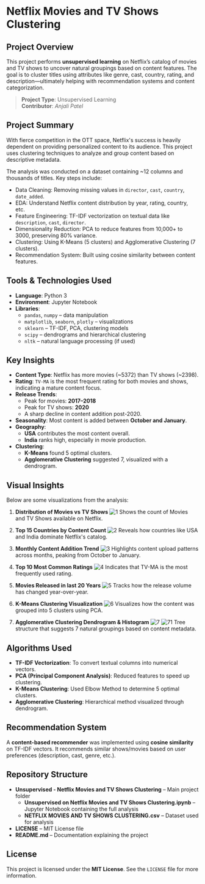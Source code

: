 # Netflix Movies and TV Shows Clustering

## Project Overview

This project performs **unsupervised learning** on Netflix’s catalog of movies and TV shows to uncover natural groupings based on content features. The goal is to cluster titles using attributes like genre, cast, country, rating, and description—ultimately helping with recommendation systems and content categorization.

> **Project Type**: Unsupervised Learning  
> **Contributor**: *Anjali Patel*

## Project Summary

With fierce competition in the OTT space, Netflix's success is heavily dependent on providing personalized content to its audience. This project uses clustering techniques to analyze and group content based on descriptive metadata.

The analysis was conducted on a dataset containing \~12 columns and thousands of titles. Key steps include:

* Data Cleaning: Removing missing values in `director`, `cast`, `country`, `date_added`.
* EDA: Understand Netflix content distribution by year, rating, country, etc.
* Feature Engineering: TF-IDF vectorization on textual data like `description`, `cast`, `director`.
* Dimensionality Reduction: PCA to reduce features from 10,000+ to 3000, preserving 80% variance.
* Clustering: Using K-Means (5 clusters) and Agglomerative Clustering (7 clusters).
* Recommendation System: Built using cosine similarity between content features.

## Tools & Technologies Used

* **Language**: Python 3
* **Environment**: Jupyter Notebook
* **Libraries**:
  * `pandas`, `numpy` – data manipulation
  * `matplotlib`, `seaborn`, `plotly` – visualizations
  * `sklearn` – TF-IDF, PCA, clustering models
  * `scipy` – dendrograms and hierarchical clustering
  * `nltk` – natural language processing (if used)

## Key Insights

* **Content Type**: Netflix has more movies (\~5372) than TV shows (\~2398).
* **Rating**: `TV-MA` is the most frequent rating for both movies and shows, indicating a mature content focus.
* **Release Trends**:
  * Peak for movies: **2017–2018**
  * Peak for TV shows: **2020**
  * A sharp decline in content addition post-2020.
* **Seasonality**: Most content is added between **October and January**.
* **Geography**:
  * **USA** contributes the most content overall.
  * **India** ranks high, especially in movie production.
* **Clustering**:
  * **K-Means** found 5 optimal clusters.
  * **Agglomerative Clustering** suggested 7, visualized with a dendrogram.

## Visual Insights

Below are some visualizations from the analysis:

1. **Distribution of Movies vs TV Shows**
   ![1](https://github.com/user-attachments/assets/bd72706c-5bb8-4d15-87dd-67f0dce4f617)
   Shows the count of Movies and TV Shows available on Netflix.

2. **Top 15 Countries by Content Count**
   ![2](https://github.com/user-attachments/assets/69f99e2a-9aec-4d98-94f7-f4419d9e1279)
   Reveals how countries like USA and India dominate Netflix's catalog.

3. **Monthly Content Addition Trend**
   ![3](https://github.com/user-attachments/assets/17096aa7-3b02-4a25-beb9-649a8b0719f3)
   Highlights content upload patterns across months, peaking from October to January.

4. **Top 10 Most Common Ratings**
   ![4](https://github.com/user-attachments/assets/c43470b5-7b71-4b76-9c1e-71b419c9364c)
   Indicates that TV-MA is the most frequently used rating.

5. **Movies Released in last 20 Years**
   ![5](https://github.com/user-attachments/assets/1c6ca001-4b8a-4351-a7bd-25d23e453285)
   Tracks how the release volume has changed year-over-year.

6. **K-Means Clustering Visualization**
   ![6](https://github.com/user-attachments/assets/7bd20f88-c8c9-459b-b105-72d7f96f3364)
   Visualizes how the content was grouped into 5 clusters using PCA.

7. **Agglomerative Clustering Dendrogram & Histogram**
   ![7](https://github.com/user-attachments/assets/f215bfaf-2d61-40b9-b98a-d40be6750ede)
   ![71](https://github.com/user-attachments/assets/9b57a45a-c704-4eda-a6af-45270c4c1ff3)
   Tree structure that suggests 7 natural groupings based on content metadata.

## Algorithms Used

* **TF-IDF Vectorization**: To convert textual columns into numerical vectors.
* **PCA (Principal Component Analysis)**: Reduced features to speed up clustering.
* **K-Means Clustering**: Used Elbow Method to determine 5 optimal clusters.
* **Agglomerative Clustering**: Hierarchical method visualized through dendrogram.

## Recommendation System

A **content-based recommender** was implemented using **cosine similarity** on TF-IDF vectors.
It recommends similar shows/movies based on user preferences (description, cast, genre, etc.).

## Repository Structure

* **Unsupervised - Netflix Movies and TV Shows Clustering** – Main project folder
  * **Unsupervised on Netflix Movies and TV Shows Clustering.ipynb** – Jupyter Notebook containing the full analysis
  * **NETFLIX MOVIES AND TV SHOWS CLUSTERING.csv** – Dataset used for analysis
* **LICENSE** – MIT License file
* **README.md** – Documentation explaining the project

##  License

This project is licensed under the **MIT License**. See the `LICENSE` file for more information.
